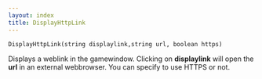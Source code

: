 ```yaml
---
layout: index
title: DisplayHttpLink
---
```


    DisplayHttpLink(string displaylink,string url, boolean https)

Displays a weblink in the gamewindow. Clicking on **displaylink** will open the **url** in an external webbrowser. You can specify to use HTTPS or not.
